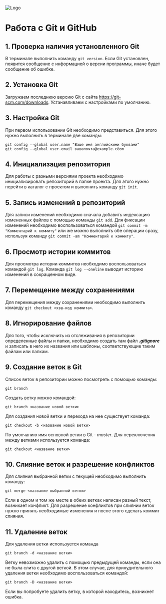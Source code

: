 
![Logo](git.png)
# **Работа с Git и GitHub**

## 1. Проверка наличия установленного Git
В терминале выполнить команду `git version`. Если Git установлен, появится сообщение с информацией о версии программы, иначе будет сообщение об ошибке.
## 2. Установка Git
Загружаем последнюю версию Git с сайта https://git-scm.com/downloads. Устанавливаем с настройками по умолчанию.
## 3. Настройка Git
При первом использовании Git необходимо представиться. Для этого нужно выполнить в терминале две команды:
```
git config --global user.name "Ваше имя английскими буквами"
git config --global user.email вашапочта@example.cёom
```
## 4. Инициализация репозитория
Для работы с разными версиями проекта необходимо инициализировать репозиторий в папке проекта. Для этого нужно перейти в каталог с проектом и выполнить команду `git init`.
## 5. Запись изменений в репозиторий
Для записи изменений необходимо сначала добавить индексацию измененных файлов с помощью команды `git add`. Для фиксации изменений необходимо воспользоваться командой `git commit -m "Комментарий к коммиту"` или же можно выполнить обе операции сразу, используя команду `git commit -am "Комментарий к коммиту"`.
 ## 6. Просмотр истории коммитов
 Для просмотра истории коммитов необходимо воспользоваться командой `git log`. Команда `git log --oneline` выводит историю изменений в сокращенном виде. 
 ## 7. Перемещение между сохранениями
 Для перемещения между сохранениями необходимо выполнить команду `git checkout <хэш-код коммита>`.
## 8. Игнорирование файлов
Для того, чтобы исключить из отслеживания в репозитории определенные файлы и папки, необходимо создать там файл ***.gitignore*** и записать в него их названия или шаблоны, соответствующие таким файлам или папкам.
## 9. Создание веток в Git
Список веток в репозитории можно посмотреть с помощью команды:
```
git branch
```
Создать ветку можно командой: 
```
git branch <название новой ветки>
```
Для создания новой ветки и перехода на нее существует команда:
```
git checkout -b <название новой ветки>
```
По умолчанию имя основной ветки в Git - *master*.
Для переключения между ветками используется команда:
```
git checkout <название ветки>
```

## 10. Слияние веток и разрешение конфликтов
Для слияния выбранной ветки с текущей необходимо выполнить команду:
```
git merge <название выбранной ветки>
```
Если в одном и том же месте в обеих ветках написан разный текст, возникает конфликт.
Для разрешение конфликтов при слиянии веток нужно принять необходимые изменения и после этого сделать коммит слияния.
## 11. Удаление веток
Для удаления ветки используется команда 
```
git branch -d <название ветки>
```
Ветку невозможно удалить с помощью предыдущей команды, если она не была слита с другой веткой.
В этом случае, для принудительного удаления ветки необходимо воспользоваться командой:
```
git branch -D <название ветки>
```
Если вы попробуете удалить ветку, в которой находитесь, возникнет ошибка. 


 
 


